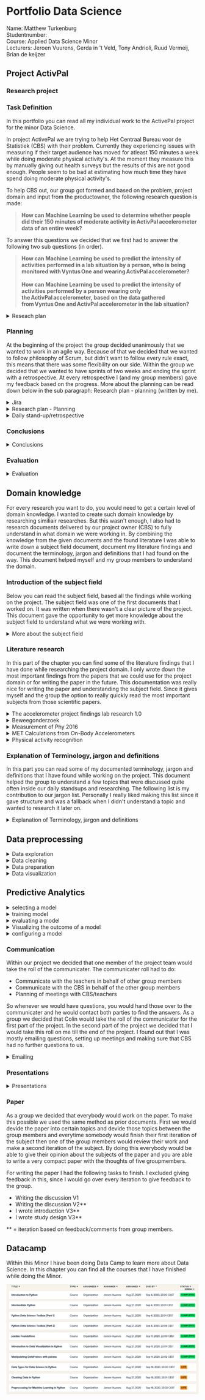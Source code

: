 # Portfolio Data Science
Name: Matthew Turkenburg  <br />
Studentnumber: <br />
Course: Applied Data Science Minor<br />
Lecturers: Jeroen Vuurens, Gerda in 't Veld, Tony Andrioli, Ruud Vermeij, Brian de keijzer

## Project ActivPal

### Research project
### Task Definition
In this portfolio you can read all my individual work to the ActivePal project for the minor Data Science. 

In project ActivePal we are trying to help Het Centraal Bureau voor de Statistiek (CBS) with their problem. Currently they experiencing issues with measuring if their target audience has moved for atleast 150 minutes a week while doing moderate physical activity's. At the moment they measure this by manually giving out health surveys but the results of this are not good enough. People seem to be bad at estimating how much time they have spend doing moderate physical activity's. 

To help CBS out, our group got formed and based on the problem, project domain and input from the productowner, the following research question is made:

> <b> How can Machine Learning be used to determine whether people did their 150 minutes of moderate activity in ActivPal accelerometer data of an entire week? </b>

To answer this questions we decided that we first had to answer the following two sub questions (in order).

><b>How can Machine Learning be used to predict the intensity of activities performed in a lab situation by a person, who is being monitored with Vyntus One and wearing ActivPal accelerometer?  <br /><br />
How can Machine Learning be used to predict the intensity of activities performed by a person wearing only the ActivPal accelerometer, based on the data gathered from Vyntus One and ActivPal accelerometer in the lab situation? </b>




<details> <summary>Reseach plan</summary>
Personally I took the job on me to make sure that every member of the projectgroup had a clear understanding of the project. To do this I wanted to create the first iteration of the research plan. In this research plan members would be able to get a more knowledge of the given task by CBS, read the research questions and read what exactly we do for the work planning. Based on the research plan that I made people were able to make new iterations of the reseach questions and were able to read the exact task that CBS gave us.    

You can find my iteration of the research plan [here](/Evidence/Research%20Project/Research%20plan%20by%20Matt%20V1.pdf)

The research plan helped the group to understand the problem domain, discuss about the research questions and rethink our way of doing about the subject planning. 

</details>

### Planning
At the beginning of the project the group decided unanimously that we wanted to work in an agile way. Because of that we decided that we wanted to follow philosophy of Scrum, but didn't want to follow every rule exact, this means that there was some flexibility on our side. Within the group we decided that we wanted to have sprints of two weeks and ending the sprint with a retrospective. At every retrospective I (and my group members) gave my feedback based on the progress. More about the planning can be read down below in the sub paragraph: Research plan - planning (written by me).


<details> <summary>Jira</summary>
As a group everybody was responsible to keep track of the Jira board. I saw this task as really important because it's important that everybody has knowledge what you are doing, and what the current status is. It also gave the opportunity to people to take tasks that were sitting still.

Within the group we decided that Ali Safdari would be the Jira master. This means that he would take the lead assigning tasks, keeping track of the progress and the board. I tried to assist him  as much as I could by managing my own tasks, and keeping the status of my tasks up to date. Below you can read our sprint log of all the sprints that have been concluded. In the pictures you can clearly see that I have been attributing to the Jira board in a positive way throughout the project. 

The sprint log doesn't show a good example what exactly has been done by the invidiual persons, however it does show that I contributed to managing and helping the Jira planning.

<b>Jira sprint 1<br />
[![Sprint1.png](https://i.postimg.cc/256hF4rC/Sprint1.png)](/Evidence/Research%20Project/Jira%20bewijs/Sprint1.png)
Jira sprint 2<br />
[![Sprint2.png](https://i.postimg.cc/fytJJKcr/Sprint2.png)](https://postimg.cc/vxyQK5Sr)
Jira sprint 3<br />
[![Sprint3.png](https://i.postimg.cc/9FsnktLF/Sprint3.png)](https://postimg.cc/HV4zc5Gf)
Jira sprint 4<br />
[![Sprint4.png](https://i.postimg.cc/cC3dq4Gv/Sprint4.png)](https://postimg.cc/m1TvC4D4)
Jira sprint 5<br />
[![Sprint5.png](https://i.postimg.cc/dQZCQ2qy/Sprint5.png)](https://postimg.cc/Jtm0PBHr)
Jira sprint 6<br />
[![Sprint6.png](https://i.postimg.cc/dtM5JtKJ/Sprint6.png)](https://postimg.cc/CdNGN012)
</b>
</details>

<details> <summary>Research plan - Planning</summary>
In the research plan I wrote a section about our planning. This planning was used to help people understand our way of working. I made the first iteration of this section, later on in the project my contrubition helped Colin with the second and final iteration of this section for the final research plan.

You can find my iteration of planning (inside the research plan) [here](/Evidence/Research%20Project/Research%20plan%20by%20Matt%20V1.pdf)
</details>

<details> <summary>Daily stand-up/retrospective</summary>
<b>Daily standup </b><br />
To manage the project as good as we can, we kept daily standups every day since the beginning of the project in week 1. In the standup we would discuss our progress, what we have done, issues and what you are going to do next. In my opinion was this part of the project really important to keep track of our progress and help us to determine our next steps.

I couldnt really find great proof of those stand-ups except all the meetings in the teams environment. All teachers should have access to this environment to verify all our daily work. 

<b>Retrospective </b><br />
At the end of every sprint (every two weeks), the group would do a scrum retrospective. In this retrospective we would look back at the Jira board and discuss the sprint progress. What tasks are done, what should we focus next week and what are the issues that didn't get solved. Every retrospective was always with the whole team, this meant that it was also the moment that we were able to discuss issues within the team and to describe actionpoints for the upcoming sprint.

Examples of real actionpoints are:
- Being on time on the daily standup
- Being more active in meetings with CBS/teachers
- Giving more information at the standups


</details>


### Conclusions
<details> <summary>Conclusions</summary>
For the conclusion of our research we had decided to divide this into two parts. One scientific conclusion that I helped to write together with Colin and Adnan. I was able to give them clear directions after they wrote the first iteration. After the directions, they asked for help so the second iteration was written by Me, Adnan and Colin.

Since I had a clear understanding of the conclusion, we decided that I would contact CBS and their colleagues to explain our results. You can find the document in which I explain our project conclusions to CBS.
<br />

Click [here for the document](/Evidence/Research%20Project/Conclusions%20to%20CBS.pdf)<br />

</details>

### Evaluation
<details> <summary>Evaluation</summary>
For my contrubtion to the evaluation, you can look at two different contributions that I worked the most on. 

- Personally I think that our discussion (that I wrote the first big iteration) has some good examples of our weaknesses of the project.
- Conclusions to CBS. This is the a different chapter in the document that was send over to CBS at the handover of the project related documents. In this document I wrote advice to CBS and explained the issues we had researching the topic. 
Click [here for the document](/Evidence/Research%20Project/Conclusions%20to%20CBS.pdf)<br />


</details>

## Domain knowledge
For every research you want to do, you would need to get a certain level of domain knowledge. I wanted to create such domain knowledge by researching similiair researches. But this wasn't enough, I also had to research documents delivered by our project owner (CBS) to fully understand in what domain we were working in. By combining the knowledge from the given documents and the found literature I was able to write down a subject field document, document my literature findings and document the terminology, jargon and definitions that I had found on the way. This document helped myself and my group members to understand the domain.
### Introduction of the subject field
Below you can read the subject field, based all the findings while working on the project.  The subject field was one of the first documents that I worked on. It was written when there wasn't a clear picture of the project. This document gave the opportunity to get more knowledge about the subject field to understand what we were working with. 
<details> <summary>More about the subject field</summary>
Statistics Netherlands (CBS) has the wish to see if their respondents are moving for at least 150 minutes per week in moderately intense physical activity.  

Currently, they are measuring by asking their respondent or health surveys. The issue with this is that people are not very good at estimating the time they spent on moving and sport. This of course causes that they don't have very reliable data to work with.  Therefor CBS has been looking into alternatives like the accelerometer in combination with machine learning to give better and more accurate results when measuring the intensity of certain activities. After doing extensive research CBS concluded that the ActivPal accelerometer would give the best results when looking into recognizing activities and the intensity of those activities, therefor CBS have chosen to do further research to find out how the combination of the ActivPal accelerometer in combination with machine learning can predict if respondents have done their moderate physical activity for 150 minutes per week.
Because of this the CBS started to collect lab tests and started to measure the movements of 41 correspondents in their regular workweek by using the Activepal Accelerator. The group of correspondents exist of the age 21 to 82 and varies between correspondents that are fit, and are not fit. 
 
It's our job to analyse, structure and build machine learning algorithms based on the collected data to see if we can determine if people adhere to (inter)national norm for physical activities and if we could measure the intensity of movement (without the heart rate information). CBS have chosen to use machine learning because they did pre research with the current dataset and came to the conclusion that machine learning would be the best fit to come to certain conclusions. 
To make sure that this project won’t research the wrong subjects or goes out of scope. The project group and CBS have set a clear scope in which research will be done. The following topics will be researched. 

-	How can Machine Learning be used to predict the intensity of activities performed in a lab situation by a person, who is being monitored with Vyntus One and wearing ActivPal accelerometer?  
-	How can Machine Learning be used to predict the intensity of activities performed by a person wearing only the ActivPal accelerometer, based on the data gathered from Vyntus One and ActivPal accelerometer in the lab situation?  
-	How can Machine Learning be used to determine whether people did their 150 minutes of moderate activity in ActivPal accelerometer data of an entire week?


</details>

### Literature research
In this part of the chapter you can find some of the literature findings that I have done while researching the project domain. I only wrote down the most important findings from the papers that we could use for the project domain or for writing the paper in the future. This documentation was really nice for writing the paper and understanding the subject field. Since it gives myself and the group the option to really quickly read the most important subjects from those scientific papers. 
<details> <summary>The accelerometer project findings lab research 1.0</summary>
This paper is focused on finding the most accurate classification based on machine learning used different kinds of accelerator sensors. But in my opinion the paper gives great insights about the following topics. 

<b>3.6 Estimating Intensity (energy expenditure)<br /></b>
While scanning this paper the first thing that really sticked out for me was chapter 3.6 Estimating Intensity (energy expenditure). This chapter explains what they have used to measure intensity. In the case of this paper they used Metabolic Equivalent or Task (MET), otherwise known as EE / MUMR. Where EE stands for Energy Expenditure and BUMR stands for the base metabolic rate per kg and time unit. Basically you can say EE is the number of calories burned during an activity. The best way to calculate MET is by using VO2, but other options are possible.

<b>3.2 Validation<br /></b>
Since this research paper is made by the CBS, and they are going to use the same correspondents as we do. We could look into the way they validated their project. In chapter 3.2 Validation, they explain how they build their test and training set and what values they used. In the case of this paper they used a training set of 60% based off their total dataset. 

<b>3.4 Metrics</b><br />
CSB tested their work on the following metrics: Accuracy, Precision, recall and F1 score. They don’t mention if they used any other metrics. 

<b>5.2 Scatterplots for specific respondents</b> <br />
CBS mentions in their paper that there have been a phenomenon that occurs for almost all respondents. What is happening is that the when a respondent is doing an activity and switches to a different activity. As example from standing to walking the heart rate goes down while the VO2 intake goes up. CBS states that this is very strange since they would expect the heart rate to go up as well. 

<b>Conclusions</b><br />
-All MAD intensity estimates seem to overestimate the intensity of jerky activities and do not record how much static force the body exerts on the environment.  
-ActivPAL registers the approximate intensity of cycling well, but is not accurate enough to distinguish between light and heavy cycling. ActivePAL also overestimates the intensity of low intensity activities.  


</details>
<details> <summary>Beweegonderzoek</summary>
Deze paper onderzoekt in hoeverre er een verband is tussen MET en acceleratie. Hierbij wordt gebruik gemaakt van dezelfde dataset die bij ons project wordt toegepast. In deze paper wordt beschreven welke stappen zijn gevolgd om de data uit te lezen , op te schonen en te kunnen worden geanalyseerd. Bij de analyse lag de focus voornamelijk op de MET value. 

Uit dit onderzoek bleek dat zitten een gemiddelde MET score had van 1.5 en staan een gemiddelde van 1.6. Fietsen zwaar en fietsen licht kwamen erg bij elkaar in de buurt met een MET value van 6 en van 5. 

Tijdens het onderzoek is naar voren gekomen dat sommige activepal bestande niet bestaan, ook zijn er verschillen te vinden tussen de verschillende vyntus metingen. 

De accelerators gaan niet altijd terug naar de nulwaarde van de accelerator waardoor het voor kan komen dat bij rustige activiteiten zoals zitten en staan, de waarde boven de 1 MET kan komen. 

Doordat het aantal testpersonen niet op grote schaal was uitgezet, zorgde dit ervoor dat de resultaten misschien wel accuraat waren, maar niet konden worden getest met de werkelijkheid.



</details>
<details> <summary>Measurement of Phy 2016</summary>
<b>Measurement</b><br />
In this paper it explains how physical activity get measured using accelerometers. The first topic being discussed is how acceleration is measured by using the following formula (acceleration = velocity/time). This acceleration is frequently expressed in the meters per square second or by using g-force. G-Force stands for 1 g = 9.8m/s (force of gravity).

<b>Epochs </b><br />
Epochs are specific time intervals for which counts are summed for data analyses. Epochs are not always the same but are depending on the amount of data and depend on the population (different epochs for children/eldery) .
In our project we are working with adults and elders. Because of this it’s recommend to use epochs of 60 seconds. (Copeland & Esliger, 2009; Freedson et al., 1998; Hendelmanet al., 2000; Miller, Strath, Swartz, & Cashin, 2010; Sasaki et al., 2011;Swartz et al., 2000);

<b>Intensity of movement (Figure 2.2)</b><br />
This paper uses a combination of counts and MET values to determine if an activity is moderate/low/high. They count the amount of data point in one minute and use cut-off points with different categories to see how intensive an activity is. 


</details>
<details> <summary>MET Calculations from On-Body Accelerometers</summary>
This paper tries to use on-body accelerometers to measure activity/met while doing activity’s. To do this they used approximations they measured and compare those to known MET scores. In the paper they describe there are other ways to measure this without accelerometers by using the heart rate or using VO2. Like I have mentioned in the other conclusions of the papers, they are using cut of points based on MET values to determine what kind of activity has been done (and how intense). 


</details>
<details> <summary>Physical activity recognition</summary>
This paper goes to the basics of physical activity. It explains how physical activity can be defined: As any voluntary body movement generated by the contraction of skeletal muscles resulting in energy expenditure. 
It also explains how to measure physical activity, to conclude this subject they use regular accelerometers, Piezoelectric accelerometers and capactive accelerometers. They also mention how you can estimate the energy expenditure using accelerometers. They mention that you can use MET and use features like length, weight, BMI and even body composition (fat and lean mass). 



</details>

### Explanation of Terminology, jargon and definitions
In this part you can read some of my documented terminology, jargon and definitions that I have found while working on the project. This document helped the group to understand a few topics that were discussed quite often inside our daily standsups and researching. The following list is my contribution to our jargon list. Personally I really liked making this list since it gave structure and was a fallback when I didn't understand a topic and wanted to research it later on. 
<details> <summary>Explanation of Terminology, jargon and definitions</summary>

###Introduction
In this document you can find the explanation of the Terminology, jargon and definitions. This can be used to give more insight into the terms that have been used trough this project.

Accelerometer - is a tool that measures proper acceleration. <br />
ActivPAL accelerometer – captures body posture and transition between these postures, stepping, and stepping speed (cadence).<br />
Vyntus – Document that contains the lab data of the Vyntus sensor, which measures the O2 uptake and the CO2 production.<br />
Dataframe - A table of data with rows and columns.<br />
Data cleaning - is the process of detecting and correcting (or removing) corrupt or inaccurate records from a record set, table, or database.<br />
Resampling – Changing the timeseries.<br />
BMI (body mass index) - is the value derived from the mass and height of a person.<br />
Metabolic rate – The rate of energy usage by the body.<br />
MET - The ratio of the work metabolic rate to the resting metabolic rate.<br />
Correlation – Measurement of the extent to which to variables are related.<br />
Epoch – a particular period of time.<br />
Feature – An individual measurable object / characteristic of something that being used.<br />
Seed – A random number generated by software based on a static number (the seed).<br />
Precision - The accuracy of the measurement of the results to be true.<br />
Recall – The ability of a model to find all relevant cases within the dataset.<br />
Dice Face – The face the accelerator is moved looking towards (north side, south side) expressed into the numbers 1-6 (up, down, left, right, etc).<br />
Thresholding - The knock off criteria based on a certain object/feeling/number<br />
Lab data – fully labelled data, which was received and processed in the lab. Plus, literature (on off cut values), the manufacturers' summary information, open-source software.<br />
Raw data – is unprocessed computer data.<br />
Outliers – A data point that differs significantly from other observations.<br />
Research plan – is a short document, which sets out the initial thoughts on a research project in a logical and concise manner. It contains the research question, the hypothesis, aims and objectives, research design.<br />
Linear regression - attempts to model the relationship between two variables by fitting a linear equation to observed data. One variable is an explanatory variable, and the other is a dependent variable. For example, a modeler might want to relate the weights of individuals to their heights using a linear regression model.<br />
Decision tree model - is a machine learning algorithm that partitions the data into subsets. The partitioning process starts with a binary split and continues until no further splits can be made. Various branches of variable length are formed.<br />
Random forest model - a supervised learning algorithm. The "forest" it builds, is an ensemble of decision trees, usually trained with the “bagging” method. The general idea of the bagging method is that a combination of learning models increases the overall result.<br />
Peak-to-peak amplitude – is the change between peak (highest amplitude value) and through (lowest amplitude value, which can be negative).<br />
Acceleration – The measurement of an object it’s velocity.<br />
G-Force – The gravitational force of the earth’s surface. One g is the same as 9.8m/s<br />
Kcal (calorie) – Kcal is a measurement of energy. Known from Latin, warmth.<br />
Physical activity – Any movement done by the construction of the skeletal muscles of the body.<br />
Light-intensity Physical activity – Activity’s with a MET value between 1.5 and 3. <br />
Moderate-intensity Physical activity - Activity’s with a MET value between 3 and 6.<br />
Vygorous-intensity Physical activity - Activity’s with a MET value above 6.<br />
Vo2 – Oxygen consumption by breathing spicy. <br />

</details>

## Data preprocessing
<details> <summary>Data exploration</summary>

[More Examples](topics/data_preprocessing/data_exploration.md)

</details>

<details> <summary>Data cleaning</summary>

[More Examples](topics/data_preprocessing/data_cleaning.md)

</details>

<details> <summary>Data preparation</summary>

[More Examples](topics/data_preprocessing/data_preparation.md)

</details>

<details> <summary>Data visualization</summary>

[More Examples](topics/data_preprocessing/data_visualization.md)

</details>


## Predictive Analytics

<details> <summary>selecting a model</summary>

[More Examples](topics/data_preprocessing/selecting_a_model.md)

</details>

<details> <summary>training model</summary>

[More Examples](topics/data_preprocessing/training_model.md)

</details>

<details> <summary>evaluating a model</summary>

[More Examples](topics/data_preprocessing/evaluating_a_model.md)

</details>

<details> <summary>Visualizing the outcome of a model</summary>

[More Examples](topics/data_preprocessing/visualizing_the_outcome_of_a_model.md)

</details>

<details> <summary>configuring a model</summary>

[More Examples](topics/data_preprocessing/configuring_a_model.md)

</details>

### Communication
Within our project we decided that one member of the project team would take the roll of the communicater. The communicater roll had to do:

- Communicate with the teachers in behalf of other group members
- Communicate with the CBS in behalf of the other group members
- Planning of meetings with CBS/teachers

So whenever we would have questions, you would hand those over to the communicater and he would contact both parties to find the answers. As a group we decided that Colin would take the roll of the communicater for the first part of the project. In the second part of the project we decided that I would take this roll on me till the end of the project. I found out that I was mostly emailing questions, setting up meetings and making sure that CBS had no further questions to us.

<details> <summary>Emailing</summary>
Because I had the communication function within our group (at the second half of the project). I had to communicate with CBS quite often. The topics discussed were mostly about meetings, questions from us, questions from CBS and showing the progress of our project. I really liked this roll, since it gave me the opportunity to be more open and being 
organized. It also helped my group alot that somebody would make sure that CBS was up to date and that every meeting was planned for the upcoming sprint.  

Below you can find some examples of the communication I had with CBS. 

* [Link](/Evidence/Communicatie/Communication_proof_CBS.pdf)
</details>

### Presentations
<details> <summary>Presentations</summary>
At the beginning of every sprint, we would decide who would give the next upcoming presentations. I really liked giving the presentations (and my groupmembers definitly didn't), so for that reason you can see that I did a few of them. For every presentation we would come together to work on the content of the presentations. We would do this by explaining to each other what we did, and what we wanted to show the group. My contribution lays in the giving of the presentations and filling the presentations with content. Especially if I had to give them myself, I would verify the content and make sure that they were a certain quality.  


- Internal presentations that I gave
  - [Internal Presentation 2](/Evidence/Presentations/Internal%20Presentations%20%232.pdf)
  - [Internal Presentation 8](/Evidence/Presentations/Internal%20Presentation%20%238_Matt.pdf)
  - [Internal Presentation 15]()
- External presentations that I gave
  - [External Presentation 3](/Evidence/Presentations/External%20Presentation%20%2313%20-%20Matthew.pptx)
  - [External Presentation 4]()
  - [External Presentation 5]()  
    
</details>

### Paper
As a group we decided that everybody would work on the paper. To make this possible we used the same method as prior documents. First we would devide the paper into certain topics and devide those topics between the group members and everytime somebody would finish their first iteration of the subject then one of the group members would review their work and make a second iteration of the subject. By doing this everybody would be able to give their opinion about the subjects of the paper and you are able to write a very compact paper with the 
thoughts of five groupmembers. 

For writing the paper I had the following tasks to finish. I excluded giving feedback in this, since I would go over every iteration to give feedback to the group.

- Writing the discussion V1
- Writing the discussion V2**
- I wrote introduction V3**
- I wrote study design V3**


** = iteration based on feedback/comments from group members.




## Datacamp
Within this Minor I have been doing Data Camp to learn more about Data Science. In this chapter you can find all the courses that I have finished while doing the Minor. 

![Images](/Evidence/Datacamp.png)




